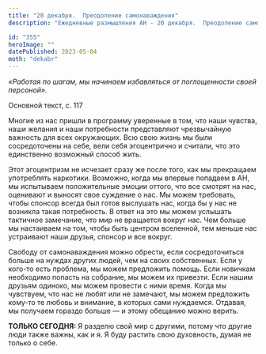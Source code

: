 ```yaml
---
title: "20 декабря.  Преодоление самонаваждения"
description: "Ежедневные размышления АН - 20 декабря.  Преодоление самонаваждения"

id: "355"
heroImage: ""
datePublished: 2023-05-04
moth: "dekabr"
---
```


_«Работая по шагам, мы начинаем избавляться от поглощенности своей персоной»._

Основной текст, с. 117

Многие из нас пришли в программу уверенные в том, что наши чувства, наши
желания и наши потребности представляют чрезвычайную важность для всех
окружающих. Всю свою жизнь мы были сосредоточены на себе, вели себя
эгоцентрично и считали, что это единственно возможный способ жить.

Этот эгоцентризм не исчезает сразу же после того, как мы прекращаем
употреблять наркотики. Возможно, когда мы впервые попадаем в АН, мы испытываем
положительные эмоции оттого, что все смотрят на нас, оценивают и выносят свое
суждение о нас. Мы можем требовать, чтобы спонсор всегда был готов выслушать
нас, когда бы у нас не возникла такая потребность. В ответ на это мы можем
услышать тактичное замечание, что мир не вращается вокруг нас. Чем больше мы
настаиваем на том, чтобы быть центром вселенной, тем меньше нас устраивают
наши друзья, спонсор и все вокруг.

Свободу от самонаваждения можно обрести, если сосредоточиться больше на нуждах
других людей, чем на своих собственных. Если у кого-то есть проблема, мы можем
предложить помощь. Если новичкам необходимо попасть на собрание, мы можем их
привезти. Если нашим друзьям одиноко, мы можем провести с ними время. Когда мы
чувствуем, что нас не любят или не замечают, мы можем предложить кому-то те
любовь и внимание, в которых сами нуждаемся. Отдавая, мы получаем гораздо
больше — и этому обещанию можно верить.

**ТОЛЬКО СЕГОДНЯ:** Я разделю свой мир с другими, потому что другие люди также
важны, как и я. Я буду растить свою духовность, думая не только о себе.
